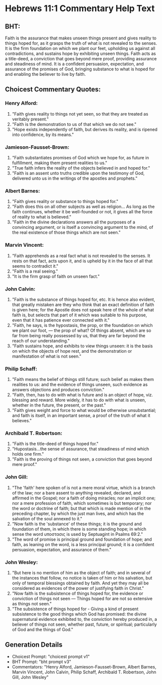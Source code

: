 # Hebrews 11:1 Commentary Help Text

## BHT:
Faith is the assurance that makes unseen things present and gives reality to things hoped for, as it grasps the truth of what is not revealed to the senses. It is the firm foundation on which we plant our feet, upholding us against all contradictions, and sustains hope by exhibiting unseen things. Faith acts as a title-deed, a conviction that goes beyond mere proof, providing assurance and steadiness of mind. It is a confident persuasion, expectation, and assurance of the promises of God, bringing substance to what is hoped for and enabling the believer to live by faith.

## Choicest Commentary Quotes:
### Henry Alford:
1. "Faith gives reality to things not yet seen, so that they are treated as veritably present."
2. "Faith is the demonstration to us of that which we do not see."
3. "Hope exists independently of faith, but derives its reality, and is ripened into confidence, by its means."

### Jamieson-Fausset-Brown:
1. "Faith substantiates promises of God which we hope for, as future in fulfillment, making them present realities to us."
2. "True faith infers the reality of the objects believed in and hoped for."
3. "Faith is an assent unto truths credible upon the testimony of God, delivered unto us in the writings of the apostles and prophets."

### Albert Barnes:
1. "Faith gives reality or substance to things hoped for."
2. "Faith does this on all other subjects as well as religion... As long as the faith continues, whether it be well-founded or not, it gives all the force of reality to what is believed."
3. "Faith in the divine declarations answers all the purposes of a convincing argument, or is itself a convincing argument to the mind, of the real existence of those things which are not seen."

### Marvin Vincent:
1. "Faith apprehends as a real fact what is not revealed to the senses. It rests on that fact, acts upon it, and is upheld by it in the face of all that seems to contradict it." 
2. "Faith is a real seeing."
3. "It is the firm grasp of faith on unseen fact."

### John Calvin:
1. "Faith is the substance of things hoped for, etc. It is hence also evident, that greatly mistaken are they who think that an exact definition of faith is given here; for the Apostle does not speak here of the whole of what faith is, but selects that part of it which was suitable to his purpose, even that it has patience ever connected with it."
2. "Faith, he says, is the hypostasis, the prop, or the foundation on which we plant our foot, — the prop of what? Of things absent, which are so far from being really possessed by us, that they are far beyond the reach of our understanding."
3. "Faith sustains hope, and exhibits to view things unseen: it is the basis on which the objects of hope rest, and the demonstration or manifestation of what is not seen."

### Philip Schaff:
1. "Faith means the belief of things still future; such belief as makes them realities to us: and the evidence of things unseen, such evidence as answers objections and produces conviction."
2. "Faith, then, has to do with what is future and is an object of hope, viz. blessing and reward. More widely, it has to do with what is unseen, whether in the future, the present, or the past."
3. "Faith gives weight and force to what would be otherwise unsubstantial; and faith is itself, in an important sense, a proof of the truth of what it believes."

### Archibald T. Robertson:
1. "Faith is the title-deed of things hoped for." 
2. "Hupostasis...the sense of assurance, that steadiness of mind which holds one firm." 
3. "Faith is the proving of things not seen, a conviction that goes beyond mere proof."

### John Gill:
1. "The 'faith' here spoken of is not a mere moral virtue, which is a branch of the law; nor a bare assent to anything revealed, declared, and affirmed in the Gospel; nor a faith of doing miracles; nor an implicit one; nor a mere profession of faith, which sometimes is but temporary; nor the word or doctrine of faith; but that which is made mention of in the preceding chapter, by which the just man lives, and which has the salvation of the soul annexed to it."
2. "Now faith is the 'substance' of these things; it is the ground and foundation of them, in which there is some standing hope; in which sense the word υποστασις is used by Septuagint in Psalms 69:2."
3. "The word of promise is principal ground and foundation of hope; and faith, as leaning on the word, is a less principal ground; it is a confident persuasion, expectation, and assurance of them."

### John Wesley:
1. "But here is no mention of him as the object of faith; and in several of the instances that follow, no notice is taken of him or his salvation, but only of temporal blessings obtained by faith. And yet they may all be considered as evidences of the power of justifying faith in Christ."
2. "Now faith is the subsistence of things hoped for, the evidence or conviction of things not seen — Things hoped for are not so extensive as things not seen."
3. "The subsistence of things hoped for - Giving a kind of present subsistence to the good things which God has promised: the divine supernatural evidence exhibited to, the conviction hereby produced in, a believer of things not seen, whether past, future, or spiritual; particularly of God and the things of God."


## Generation Details
- Choicest Prompt: "choicest prompt v1"
- BHT Prompt: "bht prompt v3"
- Commentators: "Henry Alford, Jamieson-Fausset-Brown, Albert Barnes, Marvin Vincent, John Calvin, Philip Schaff, Archibald T. Robertson, John Gill, John Wesley"
